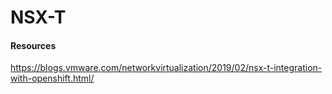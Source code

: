 # NSX-T

#### Resources

https://blogs.vmware.com/networkvirtualization/2019/02/nsx-t-integration-with-openshift.html/



